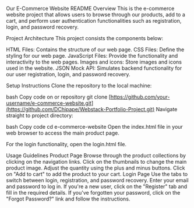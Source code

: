 Our E-Commerce Website README
Overview
This is the e-commerce website project that allows users to browse through our products, add to a cart, and perform user authentication functionalities such as registration, login, and password recovery.

Project Architecture
This project consists the components below:

HTML Files: Contains the structure of our web page.
CSS Files: Define the styling for our web page.
JavaScript Files: Provide the functionality and interactivity to the web pages.
Images and icons: Store images and icons used in the website.
JSON Mock API: Simulates backend functionality for our user registration, login, and password recovery.

Setup Instructions
Clone the repository to the local machine:

bash
Copy code on or repository
git clone [https://github.com/your-username/e-commerce-website.git](https://github.com/DChipape/Webstack-Portfolio-Project.git)
Navigate straight to project directory:

bash
Copy code
cd e-commerce-website
Open the index.html file in your web browser to access the main product page.

For the login functionality, open the login.html file.

Usage Guidelines
Product Page
Browse through the product collections by clicking on the navigation links.
Click on the thumbnails to change the main product image.
Adjust the quantity using the plus and minus buttons.
Click on "Add to cart" to add the product to your cart.
Login Page
Use the tabs to switch between login, registration, and password recovery.
Enter your email and password to log in.
If you're a new user, click on the "Register" tab and fill in the required details.
If you've forgotten your password, click on the "Forgot Password?" link and follow the instructions.
